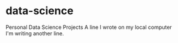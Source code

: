 # data-science
Personal Data Science Projects
A line I wrote on my local computer  
I'm writing another line. 